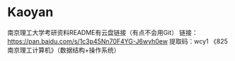 # Kaoyan
南京理工大学考研资料README有云盘链接（有点不会用Git）
链接：https://pan.baidu.com/s/1c3p45Nn70F4YG-J6wyh0ew 
提取码：wcy1 
《825南京理工计算机》（数据结构+操作系统）
